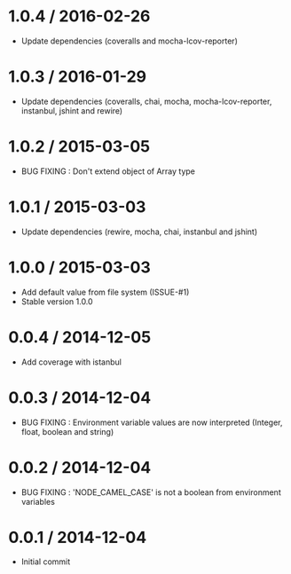 1.0.4 / 2016-02-26
==================

  * Update dependencies (coveralls and mocha-lcov-reporter)

1.0.3 / 2016-01-29
==================

  * Update dependencies (coveralls, chai, mocha, mocha-lcov-reporter, instanbul, jshint and rewire)

1.0.2 / 2015-03-05
==================

  * BUG FIXING : Don't extend object of Array type

1.0.1 / 2015-03-03
==================

  * Update dependencies (rewire, mocha, chai, instanbul and jshint)

1.0.0 / 2015-03-03
==================

  * Add default value from file system (ISSUE-#1)
  * Stable version 1.0.0

0.0.4 / 2014-12-05
==================

  * Add coverage with istanbul

0.0.3 / 2014-12-04
==================

  * BUG FIXING : Environment variable values are now interpreted (Integer, float, boolean and string)

0.0.2 / 2014-12-04
==================

  * BUG FIXING : 'NODE_CAMEL_CASE' is not a boolean from environment variables

0.0.1 / 2014-12-04
==================

  * Initial commit
